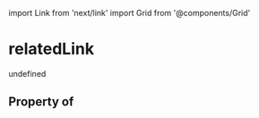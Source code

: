import Link from 'next/link'
import Grid from '@components/Grid'

# relatedLink

undefined

## Property of




